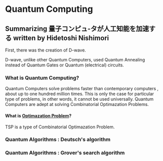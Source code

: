 # Quantum Computing

## **Summarizing 量子コンピュ-タが人工知能を加速する written by Hidetoshi Nishimori** 

First, there was the creation of D-wave.

D-wave, unlike other Quantum Computers, used Quantum Annealing instead of Quantum Gates or Quantum (electrical) circuits. 



### What is Quantum Computing?

Quantum Computers solve problems faster than contemporary computers , about up to one hundred million times. This is only the case for  particular type of problems, in other words, it cannot be used universally. Quantum Computers are adept at solving Combinatorial Optimazation Problems. 

#### What is <u>Optimazation Problem</u>?

TSP is a type of Combinatorial Optimazation Problem. 



### Quantum Algorithms : Deutsch's algorithm






### Quantum Algorithms : Grover's search algorithm 





